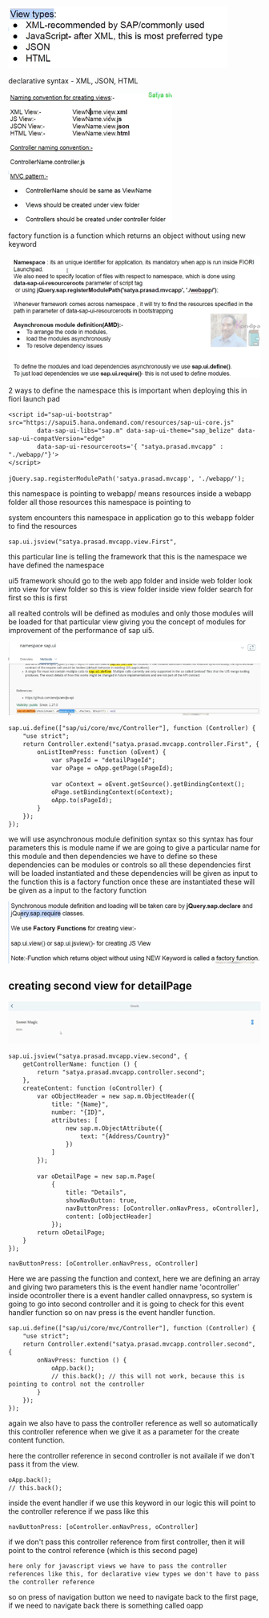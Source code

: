 ![alt text](image-31.png)

declarative syntax - XML, JSON, HTML

![alt text](image-32.png)

factory function is a function which returns an object without using new keyword

![alt text](image-33.png)


2 ways to define the namespace
this is important when deploying this in fiori launch pad
```
<script id="sap-ui-bootstrap" src="https://sapui5.hana.ondemand.com/resources/sap-ui-core.js"
		data-sap-ui-libs="sap.m" data-sap-ui-theme="sap_belize" data-sap-ui-compatVersion="edge"
		data-sap-ui-resourceroots='{ "satya.prasad.mvcapp" : "./webapp/"}'>
</script>

jQuery.sap.registerModulePath('satya.prasad.mvcapp', './webapp/');
```

this namespace is pointing to webapp/ means resources inside a webapp folder all those resources this namespace is pointing to

system encounters this namespace in application go to this webapp folder to find the resources

```
sap.ui.jsview("satya.prasad.mvcapp.view.First",
```

this particular line is telling the framework that this is the namespace we have defined the namespace

ui5 framework should go to the web app folder and inside web folder look into view for view folder so this is view folder inside view folder search for first so this is first


all realted controls will be defined as modules and only those modules will be loaded for that particular view giving you the concept of modules for improvement of the performance of sap ui5.

![alt text](image-34.png)

```
sap.ui.define(["sap/ui/core/mvc/Controller"], function (Controller) {
	"use strict";
	return Controller.extend("satya.prasad.mvcapp.controller.First", {
		onListItemPress: function (oEvent) {
			var sPageId = "detailPageId";
			var oPage = oApp.getPage(sPageId);

			var oContext = oEvent.getSource().getBindingContext();
			oPage.setBindingContext(oContext);
			oApp.to(sPageId);
		}
	});
});
```

we will use asynchronous module definition syntax so this syntax has four parameters this is module name if we are going to give a particular name for this module and then dependencies we have to define so these dependencies can be modules or controls so all these dependencies first will be loaded instantiated and these dependencies will be given as input to the function this is a factory function once these are instantiated these will be given as a input to the factory function 

![alt text](image-35.png)

## creating second view for detailPage 

![alt text](image-36.png)

```
sap.ui.jsview("satya.prasad.mvcapp.view.second", {
	getControllerName: function () {
		return "satya.prasad.mvcapp.controller.second";
	},
	createContent: function (oController) {
		var oObjectHeader = new sap.m.ObjectHeader({
			title: "{Name}",
			number: "{ID}",
			attributes: [
				new sap.m.ObjectAttribute({
					text: "{Address/Country}"
				})
			]
		});

		var oDetailPage = new sap.m.Page(
			{
				title: "Details",
				showNavButton: true,
				navButtonPress: [oController.onNavPress, oController],
				content: [oObjectHeader]
			});
		return oDetailPage;
	}
});
```

	navButtonPress: [oController.onNavPress, oController]

Here we are passing the function and context, here we are defining an array and giving two parameters this is the event handler name 'ocontroller' inside ocontroller there is a event handler called onnavpress, so system is going to go into second controller and it is going to check for this event handler function so on nav press is the event handler function.

```
sap.ui.define(["sap/ui/core/mvc/Controller"], function (Controller) {
	"use strict";
	return Controller.extend("satya.prasad.mvcapp.controller.second", {
		onNavPress: function () {
			oApp.back();
			// this.back(); // this will not work, because this is pointing to control not the controller
		}
	});
});
```

again we also have to pass the controller reference as well so automatically this controller reference when we give it as a parameter for the create content function.

here the controller reference in second controller is not availale if we don't pass it from the view.

	oApp.back();
	// this.back();

inside the event handler if we use this keyword in our logic this will point to the controller reference if we pass like this

	navButtonPress: [oController.onNavPress, oController]

if we don't pass this controller reference from first controller, then it will point to the control reference (which is this second page) 

```
here only for javascript views we have to pass the controller references like this, for declarative view types we don't have to pass the controller reference 
```

so on press of navigation button we need to navigate back to the first page, if we need to navigate back there is something called oapp